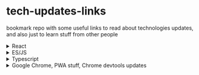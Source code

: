 # tech-updates-links
bookmark repo with some useful links to read about technologies updates, and also just to learn stuff from other people



<details>
  <summary>React</summary>
  

  - [React changelog](https://github.com/facebook/react/blob/main/CHANGELOG.md "React changelog")
  
  
  - [JSer youtube channel](https://www.youtube.com/channel/UC0qiieVBpjA6YODgIFf6Afg/videos "JSer")
  
  
  
</details>

<details>
  <summary>ES/JS</summary>
  
  
  - [How new features are added to JS](https://blog.bitsrc.io/how-new-features-are-added-to-javascript-5d8744bcc344)
  - [Finished proposals](https://github.com/tc39/proposals/blob/main/finished-proposals.md, 'TC39 finished proposals')
  
  
</details>

<details>
  <summary>Typescript</summary>
  

  - [Typescript release notes](https://www.typescriptlang.org/docs/handbook/release-notes/typescript-4-9.html "Release notes")
  
  - [JSer youtube channel](https://www.youtube.com/channel/UC0qiieVBpjA6YODgIFf6Afg/videos "JSer")
  
  
  
</details>

<details>
  <summary>Google Chrome, PWA stuff, Chrome devtools updates</summary>
  

  - [Google Chrome Developers Youtube channel](https://www.youtube.com/@ChromeDevs/videos "ChromeDevs")
  
  
  
</details>





